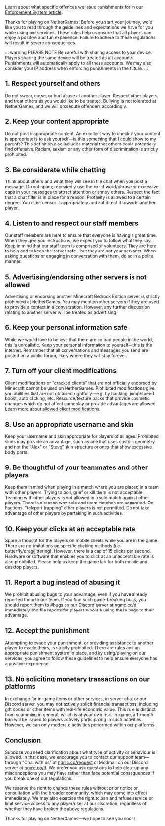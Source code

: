 Learn about what specific offences we issue punishments for in our [Enforcement System article](https://support.nethergames.org/enforcement-system.html).

Thanks for playing on NetherGames! Before you start your journey, we'd like you to read through the guidelines and expectations we have for you while using our services. These rules help us ensure that all players can enjoy a positive and fun experience. Failure to adhere to these regulations will result in severe consequences.

::: warning PLEASE NOTE
Be careful with sharing access to your device. Players sharing the same device will be treated as alt accounts. Punishments will automatically apply to all these accounts. We may also consider your IP address when enforcing punishments in the future.
:::

## 1. Respect yourself and others

Do not swear, curse, or hurl abuse at another player. Respect other players and treat others as you would like to be treated. Bullying is not tolerated at NetherGames, and we will prosecute offenders accordingly.

## 2. Keep your content appropriate

Do not post inappropriate content. An excellent way to check if your content is appropriate is to ask yourself—is this something that I could show to my parents? This definition also includes material that others could potentially find offensive. Racism, sexism or any other form of discrimination is strictly prohibited.

## 3. Be considerate while chatting

Think about others and what they will see in the chat when you post a message. Do not spam; repeatedly use the exact word/phrase or excessive caps in your messages to attract attention or annoy others. Respect the fact that a chat filter is in place for a reason. Profanity is allowed to a certain degree. You must censor it appropriately and not direct it towards another player.

## 4. Listen to and respect our staff members

Our staff members are here to ensure that everyone is having a great time. When they give you instructions, we expect you to follow what they say.
Keep in mind that our staff team is comprised of volunteers. They are here to help and to keep the server safe—but they are not your servants. When asking questions or engaging in conversation with them, do so in a polite manner.

## 5. Advertising/endorsing other servers is not allowed

Advertising or endorsing another Minecraft Bedrock Edition server is strictly prohibited at NetherGames. You may mention other servers if they are used to provide a context in a conversation. However, any further discussion relating to another server will be treated as advertising.

## 6. Keep your personal information safe

While we would love to believe that there are no bad people in the world, this is unrealistic. Keep your personal information to yourself—this is the internet. Remember that all conversations and messages you send are posted on a public forum, likely where they will stay forever.

## 7. Turn off your client modifications

Client modifications or "cracked clients" that are not officially endorsed by Minecraft cannot be used on NetherGames. Prohibited modifications give you abilities that are not obtained rightfully—e.g. fly hacking, jump/speed boost, auto clicking, etc. Resource/texture packs that provide cosmetic changes which do not affect gameplay or provide advantages are allowed. Learn more about [allowed client modifications](https://support.nethergames.org/allowed-modifications.html).

## 8. Use an appropriate username and skin

Keep your username and skin appropriate for players of all ages. Prohibited skins may provide an advantage, such as one that uses custom geometry and not the "Alex" or "Steve" skin structure or ones that show excessive body parts.

## 9. Be thoughtful of your teammates and other players

Keep them in mind when playing in a match where you are placed in a team with other players. Trying to troll, grief or kill them is not acceptable. Teaming with other players is not allowed in a solo match against other players. There is a reason why solo and team matches are separated. On Factions, "teleport trapping" other players is not permitted. Do not take advantage of other players by partaking in such activities.

## 10. Keep your clicks at an acceptable rate

Spare a thought for the players on mobile clients while you are in the game. There are no limitations on specific clicking methods (i.e. butterfly/drag/jittering). However, there is a cap of 15 clicks per second. Hardware or software that enables you to click at an unacceptable rate is also prohibited. Please help us keep the game fair for both mobile and desktop players.

## 11. Report a bug instead of abusing it

We prohibit abusing bugs to your advantage, even if you have already reported them to our team. If you find such game-breaking bugs, you should report them to #bugs on our Discord server at [ngmc.co/d](https://ngmc.co/d) immediately and file reports for players who are using these bugs to their advantage.

## 12. Accept the punishment

Attempting to evade your punishment, or providing assistance to another player to evade theirs, is strictly prohibited. There are rules and an appropriate punishment system in place, and by using/playing on our services, you agree to follow these guidelines to help ensure everyone has a positive experience.

## 13. No soliciting monetary transactions on our platforms

In exchange for in-game items or other services, in server chat or our Discord server, you may not actively solicit financial transactions, including gift codes or other items with real-life economic value. This rule is distinct from scamming in general, which is at your own risk. In-game, a 1-month ban will be issued to players actively participating in such activities. However, we can only moderate activities performed within our platforms.

## Conclusion

Suppose you need clarification about what type of activity or behaviour is allowed. In that case, we encourage you to contact our support team—through "Chat with us" at [ngmc.co/request](https://ngmc.co/request) or Modmail on our Discord server at [ngmc.co/d](https://ngmc.co/d). We prefer you ask questions to help clear up any misconceptions you may have rather than face potential consequences if you break one of our regulations.

We reserve the right to change these rules without prior notice or consultation with the broader community, which may come into effect immediately. We may also exercise the right to ban and refuse service or limit service access to any player/user at our discretion, regardless of whether they have broken the above regulations.

Thanks for playing on NetherGames—we hope to see you soon!
